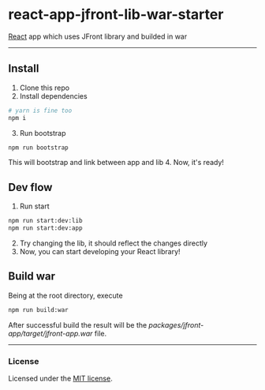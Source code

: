 # react-app-jfront-lib-war-starter

[React](https://reactjs.org/) app which uses JFront library and builded in war

---

## Install
1. Clone this repo
2. Install dependencies
```sh
# yarn is fine too
npm i
```
3. Run bootstrap
```sh
npm run bootstrap
```

   This will bootstrap and link between app and lib
4. Now, it's ready!

## Dev flow
1. Run start
```sh
npm run start:dev:lib
npm run start:dev:app
```
2. Try changing the lib, it should reflect the changes directly
3. Now, you can start developing your React library!

## Build war

Being at the root directory, execute

```sh
npm run build:war
```

After successful build the result will be the *packages/jfront-app/target/jfront-app.war* file.

---

### License

Licensed under the [MIT license](./LICENSE). 

